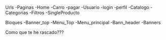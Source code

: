 Urls
-Paginas
	-Home
-Carro
	-pagar
-Usuario
	-login
	-perfil
-Catalogo
	-Categorias
	-Filtros
-SingleProducto


Bloques
-Banner_top
-Menu_Top
-Menu_principal
-Bann_header
-Banners




Como que te he rascado???